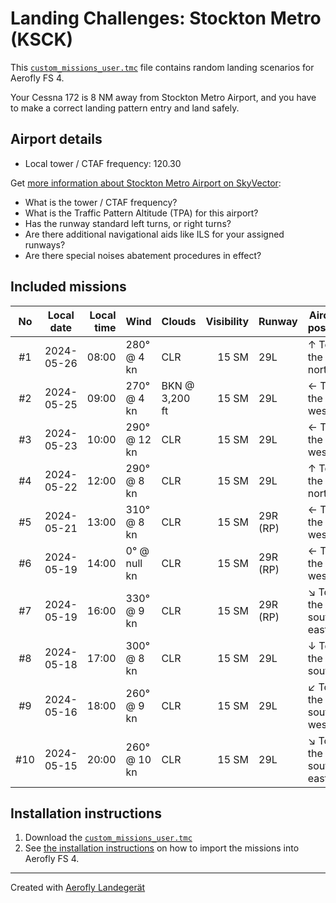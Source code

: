 # Landing Challenges: Stockton Metro (KSCK)

This [`custom_missions_user.tmc`](./custom_missions_user.tmc) file contains random landing scenarios for Aerofly FS 4.

Your Cessna 172 is 8 NM away from Stockton Metro Airport, and you have to make a correct landing pattern entry and land safely.

## Airport details

- Local tower / CTAF frequency: 120.30

Get [more information about Stockton Metro Airport on SkyVector](https://skyvector.com/airport/KSCK):

- What is the tower / CTAF frequency?
- What is the Traffic Pattern Altitude (TPA) for this airport?
- Has the runway standard left turns, or right turns?
- Are there additional navigational aids like ILS for your assigned runways?
- Are there special noises abatement procedures in effect?

## Included missions

| No  | Local date | Local time | Wind         | Clouds         | Visibility | Runway   | Aircraft position    |
| :-: | ---------- | ---------: | ------------ | -------------- | ---------: | -------- | -------------------- |
| #1  | 2024-05-26 |      08:00 | 280° @ 4 kn  | CLR            |      15 SM | 29L      | ↑ To the north       |
| #2  | 2024-05-25 |      09:00 | 270° @ 4 kn  | BKN @ 3,200 ft |      15 SM | 29L      | ← To the west        |
| #3  | 2024-05-23 |      10:00 | 290° @ 12 kn | CLR            |      15 SM | 29L      | ← To the west        |
| #4  | 2024-05-22 |      12:00 | 290° @ 8 kn  | CLR            |      15 SM | 29L      | ↑ To the north       |
| #5  | 2024-05-21 |      13:00 | 310° @ 8 kn  | CLR            |      15 SM | 29R (RP) | ← To the west        |
| #6  | 2024-05-19 |      14:00 | 0° @ null kn | CLR            |      15 SM | 29R (RP) | ← To the west        |
| #7  | 2024-05-19 |      16:00 | 330° @ 9 kn  | CLR            |      15 SM | 29R (RP) | ↘ To the south-east |
| #8  | 2024-05-18 |      17:00 | 300° @ 8 kn  | CLR            |      15 SM | 29L      | ↓ To the south       |
| #9  | 2024-05-16 |      18:00 | 260° @ 9 kn  | CLR            |      15 SM | 29L      | ↙ To the south-west |
| #10 | 2024-05-15 |      20:00 | 260° @ 10 kn | CLR            |      15 SM | 29L      | ↘ To the south-east |

## Installation instructions

1. Download the [`custom_missions_user.tmc`](./custom_missions_user.tmc)
2. See [the installation instructions](https://fboes.github.io/aerofly-missions/docs/generic-installation.html) on how to import the missions into Aerofly FS 4.

---

Created with [Aerofly Landegerät](https://github.com/fboes/aerofly-patterns)
